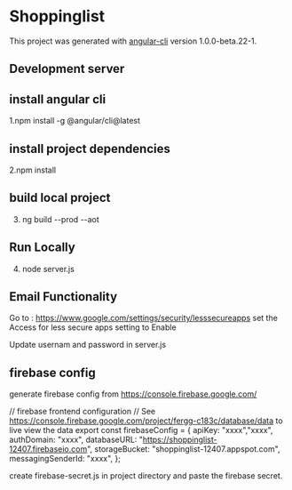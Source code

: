 # Shoppinglist

This project was generated with [angular-cli](https://github.com/angular/angular-cli) version 1.0.0-beta.22-1.

## Development server
## install angular cli

1.npm install -g @angular/cli@latest

## install project dependencies 
2.npm install

## build local project
3. ng build --prod --aot

## Run Locally
4. node server.js

## Email Functionality

Go to : https://www.google.com/settings/security/lesssecureapps
set the Access for less secure apps setting to Enable

Update usernam and password in server.js

## firebase config

generate firebase config from https://console.firebase.google.com/

// firebase frontend configuration
// See https://console.firebase.google.com/project/fergg-c183c/database/data to live view the data
export const firebaseConfig = {
    apiKey: "xxxx","xxxx",
    authDomain: "xxxx",
    databaseURL: "https://shoppinglist-12407.firebaseio.com",
    storageBucket: "shoppinglist-12407.appspot.com",
    messagingSenderId: "xxxx",
};

create firebase-secret.js in project directory and paste the firebase secret.